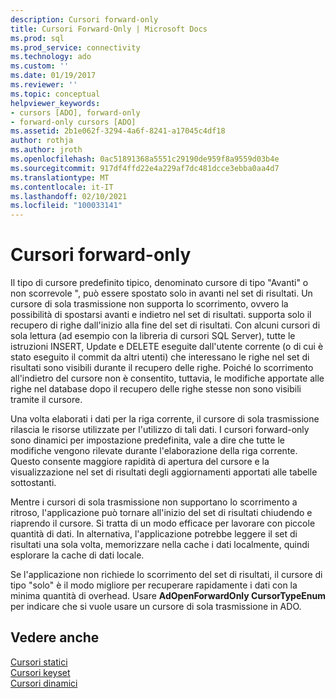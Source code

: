 ```yaml
---
description: Cursori forward-only
title: Cursori Forward-Only | Microsoft Docs
ms.prod: sql
ms.prod_service: connectivity
ms.technology: ado
ms.custom: ''
ms.date: 01/19/2017
ms.reviewer: ''
ms.topic: conceptual
helpviewer_keywords:
- cursors [ADO], forward-only
- forward-only cursors [ADO]
ms.assetid: 2b1e062f-3294-4a6f-8241-a17045c4df18
author: rothja
ms.author: jroth
ms.openlocfilehash: 0ac51891368a5551c29190de959f8a9559d03b4e
ms.sourcegitcommit: 917df4ffd22e4a229af7dc481dcce3ebba0aa4d7
ms.translationtype: MT
ms.contentlocale: it-IT
ms.lasthandoff: 02/10/2021
ms.locfileid: "100033141"
---
```

# <a name="forward-only-cursors"></a>Cursori forward-only
Il tipo di cursore predefinito tipico, denominato cursore di tipo "Avanti" o non scorrevole ", può essere spostato solo in avanti nel set di risultati. Un cursore di sola trasmissione non supporta lo scorrimento, ovvero la possibilità di spostarsi avanti e indietro nel set di risultati. supporta solo il recupero di righe dall'inizio alla fine del set di risultati. Con alcuni cursori di sola lettura (ad esempio con la libreria di cursori SQL Server), tutte le istruzioni INSERT, Update e DELETE eseguite dall'utente corrente (o di cui è stato eseguito il commit da altri utenti) che interessano le righe nel set di risultati sono visibili durante il recupero delle righe. Poiché lo scorrimento all'indietro del cursore non è consentito, tuttavia, le modifiche apportate alle righe nel database dopo il recupero delle righe stesse non sono visibili tramite il cursore.  
  
 Una volta elaborati i dati per la riga corrente, il cursore di sola trasmissione rilascia le risorse utilizzate per l'utilizzo di tali dati. I cursori forward-only sono dinamici per impostazione predefinita, vale a dire che tutte le modifiche vengono rilevate durante l'elaborazione della riga corrente. Questo consente maggiore rapidità di apertura del cursore e la visualizzazione nel set di risultati degli aggiornamenti apportati alle tabelle sottostanti.  
  
 Mentre i cursori di sola trasmissione non supportano lo scorrimento a ritroso, l'applicazione può tornare all'inizio del set di risultati chiudendo e riaprendo il cursore. Si tratta di un modo efficace per lavorare con piccole quantità di dati. In alternativa, l'applicazione potrebbe leggere il set di risultati una sola volta, memorizzare nella cache i dati localmente, quindi esplorare la cache di dati locale.  
  
 Se l'applicazione non richiede lo scorrimento del set di risultati, il cursore di tipo "solo" è il modo migliore per recuperare rapidamente i dati con la minima quantità di overhead. Usare **AdOpenForwardOnly CursorTypeEnum** per indicare che si vuole usare un cursore di sola trasmissione in ADO.  
  
## <a name="see-also"></a>Vedere anche  
 [Cursori statici](./static-cursors.md)   
 [Cursori keyset](./keyset-cursors.md)   
 [Cursori dinamici](./dynamic-cursors.md)